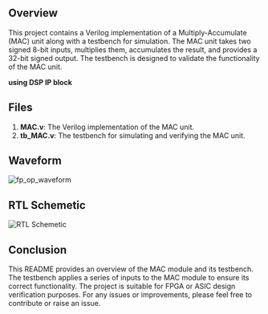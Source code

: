 ## Overview

This project contains a Verilog implementation of a Multiply-Accumulate (MAC) unit along with a testbench for simulation. The MAC unit takes two signed 8-bit inputs, multiplies them, accumulates the result, and provides a 32-bit signed output. The testbench is designed to validate the functionality of the MAC unit.

**using DSP IP block**

## Files

1. **MAC.v**: The Verilog implementation of the MAC unit.
2. **tb_MAC.v**: The testbench for simulating and verifying the MAC unit.


## Waveform  
![fp_op_waveform](https://github.com/foodinsect/Verilog-modules/assets/36304709/eddfb242-de9f-493c-8127-92b2bdb4ba8e)  

## RTL Schemetic  
![RTL Schemetic](https://github.com/foodinsect/Verilog-modules/assets/36304709/bd262116-46c1-4660-835d-829401b36be8)  
  

## Conclusion
This README provides an overview of the MAC module and its testbench. The testbench applies a series of inputs to the MAC module to ensure its correct functionality. The project is suitable for FPGA or ASIC design verification purposes. For any issues or improvements, please feel free to contribute or raise an issue.
